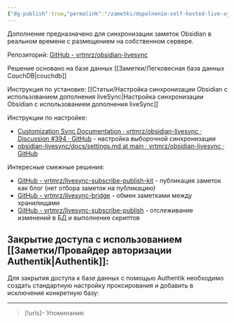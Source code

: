 ```yaml
---
{"dg-publish":true,"permalink":"/zametki/dopolnenie-self-hosted-live-sync/","created":"2024-09-14 03:00","updated":"2024-09-16T01:18:26+03:00"}
---
```


Дополнение предназначено для синхронизации заметок Obsidian в реальном времени с размещением на собственном сервере.

Репозиторий: [GitHub - vrtmrz/obsidian-livesync](https://github.com/vrtmrz/obsidian-livesync)

Решение основано на базе данных [[Заметки/Легковесная база данных CouchDB\|couchdb]]

Инструкция по установке: [[Статьи/Настройка синхронизации Obsidian с использованием дополнения liveSync\|Настройка синхронизации Obsidian с использованием дополнения liveSync]]

Инструкции по настройке:
- [Customization Sync Documentation · vrtmrz/obsidian-livesync · Discussion #394 · GitHub](https://github.com/vrtmrz/obsidian-livesync/discussions/394) - настройка выборочной синхронизации
- [obsidian-livesync/docs/settings.md at main · vrtmrz/obsidian-livesync · GitHub](https://github.com/vrtmrz/obsidian-livesync/blob/main/docs/settings.md)

Интересные смежные решения:
- [GitHub - vrtmrz/livesync-subscribe-publish-kit](https://github.com/vrtmrz/livesync-subscribe-publish-kit) - публикация заметок как блог (нет отбора заметок на публикацию)
- [GitHub - vrtmrz/livesync-bridge](https://github.com/vrtmrz/livesync-bridge) - обмен заметками между хранилищами
- [GitHub - vrtmrz/livesync-subscribe-publish](https://github.com/vrtmrz/livesync-subscribe-publish) - отслеживание изменений в БД и выполнение скриптов
## Закрытие доступа с использованием [[Заметки/Провайдер авторизации Authentik\|Authentik]]:

Для закрытия доступа к базе данных с помощью Authentik необходимо создать стандартную настройку проксирования и добавить в исключения конкретную базу:


---
> [!urls]- Упоминания:

